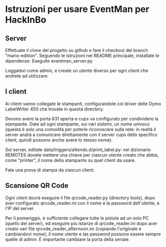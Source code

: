 # Istruzioni per usare EventMan per HackInBo

## Server

Effettuate il clone del progetto su github e fare il checkout del branch "mario-edition".
Seguendo le istruzioni nel README principale, installate le dipendenze.
Eseguite eventman\_server.py

Loggatevi come admin, e create un utente diverso per ogni client che andrete ad utilizzare.

## I client

Ai client vanno collegate le stampanti, configurandole col driver delle Dymo LabelWriter 450 che trovate in questa directory.

Devono avere la porta 631 aperta e cups va configurato per condividere la stampante.  Date ad ogni stampante, sui vari sistemi, un nome univoco (questa è solo una comodità per poterle riconoscere sulla rete: in realtà il server andrà a comunicare direttamente con il server cups dello specifico client, quindi possono anche avere lo stesso nome).

Sul server, editate data/triggers/attends.d/print\_label.py: nel dizionario REMOTES dovete mettere una chiave per ciascun utente creato che abbia, come "printer", il nome della stampante su quel client da usare.

Fate una prova di stampa da ciascun client.

## Scansione QR Code

Ogni client dovrà eseguire il file qrcode\_reader.py (directory tools), dopo aver configurato qrcode\_reader.ini con il nome e la password dell'utente, e l'IP del server.

Per il pomeriggio, è sufficiente collegare tutte le pistole ad un solo PC (quello del server), ed eseguire più istanze di qrcode\_reader.ini dopo aver creato vari file qrcode\_reader\_afternoon.ini (copiando l'originale e cambiandovi nome); il nome utente e las password possono essere sempre quelle di admin. È importante cambiare la porta della seriale.


